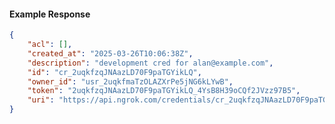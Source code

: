 <!-- Code generated for API Clients. DO NOT EDIT. -->

#### Example Response

```json
{
	"acl": [],
	"created_at": "2025-03-26T10:06:38Z",
	"description": "development cred for alan@example.com",
	"id": "cr_2uqkfzqJNAazLD70F9paTGYikLQ",
	"owner_id": "usr_2uqkfmaTzOLAZXrPe5jNG6kLYwB",
	"token": "2uqkfzqJNAazLD70F9paTGYikLQ_4YsB8H39oCQf2JVzz97B5",
	"uri": "https://api.ngrok.com/credentials/cr_2uqkfzqJNAazLD70F9paTGYikLQ"
}
```
